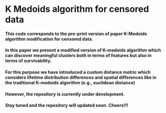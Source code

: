 # K Medoids algorithm for censored data 

#### This code corresponds to the pre-print version of paper **K-Medoids algorithm modification for censored data**. 
#### In this paper we present a modified version of K-medoids algorithm which can discover meaningful clusters both in terms of features but also in terms of survivability.
#### For this purpose we have introduced a custom distance metric which considers lifetime distribution differences and spatial differences like in the traditional K-medoids algorithm (e.g., euclidean distance)
#### However, the repository is currently under development.
#### Stay tuned and the repository will updated soon. Cheers!!!
